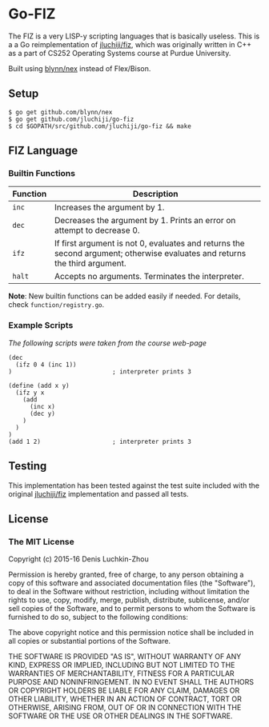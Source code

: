 # Go-FIZ
The FIZ is a very LISP-y scripting languages that is basically useless. This is a a Go
reimplementation of [jluchiji/fiz][0], which was originally written in C++ as a part of CS252
Operating Systems course at Purdue University.

Built using [blynn/nex][1] instead of Flex/Bison.


## Setup
```
$ go get github.com/blynn/nex
$ go get github.com/jluchiji/go-fiz
$ cd $GOPATH/src/github.com/jluchiji/go-fiz && make
```


## FIZ Language

### Builtin Functions
| Function | Description |
| -------- | ----------- |
| `inc`    | Increases the argument by 1. |
| `dec`    | Decreases the argument by 1. Prints an error on attempt to decrease 0. |
| `ifz`    | If first argument is not 0, evaluates and returns the second argument; otherwise evaluates and returns the third argument. |
| `halt`   | Accepts no arguments. Terminates the interpreter. |

**Note**: New builtin functions can be added easily if needed. For details, check `function/registry.go`.

### Example Scripts
*The following scripts were taken from the course web-page*

```
(dec
  (ifz 0 4 (inc 1))
)                            ; interpreter prints 3
```

```
(define (add x y)
  (ifz y x
    (add
      (inc x)
      (dec y)
    )
  )
)
(add 1 2)                    ; interpreter prints 3
```


## Testing

This implementation has been tested against the test suite included with the original
[jluchiji/fiz][0] implementation and passed all tests.


## License
### The MIT License

Copyright (c) 2015-16 Denis Luchkin-Zhou

Permission is hereby granted, free of charge, to any person obtaining a copy
of this software and associated documentation files (the "Software"), to deal
in the Software without restriction, including without limitation the rights
to use, copy, modify, merge, publish, distribute, sublicense, and/or sell
copies of the Software, and to permit persons to whom the Software is
furnished to do so, subject to the following conditions:

The above copyright notice and this permission notice shall be included in
all copies or substantial portions of the Software.

THE SOFTWARE IS PROVIDED "AS IS", WITHOUT WARRANTY OF ANY KIND, EXPRESS OR
IMPLIED, INCLUDING BUT NOT LIMITED TO THE WARRANTIES OF MERCHANTABILITY,
FITNESS FOR A PARTICULAR PURPOSE AND NONINFRINGEMENT. IN NO EVENT SHALL THE
AUTHORS OR COPYRIGHT HOLDERS BE LIABLE FOR ANY CLAIM, DAMAGES OR OTHER
LIABILITY, WHETHER IN AN ACTION OF CONTRACT, TORT OR OTHERWISE, ARISING FROM,
OUT OF OR IN CONNECTION WITH THE SOFTWARE OR THE USE OR OTHER DEALINGS IN
THE SOFTWARE.


[0]: https://github.com/jluchiji/fiz
[1]: http://crypto.stanford.edu/~blynn/nex/
